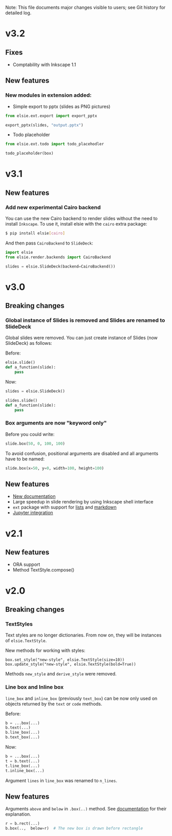 Note: This file documents major changes visible to users; see Git history for detailed log.

# v3.2

## Fixes

* Comptability with Inkscape 1.1

## New features

### New modules in extension added:

* Simple export to pptx (slides as PNG pictures)

```python
from elsie.ext.export import export_pptx

export_pptx(slides, "output.pptx")
```

* Todo placeholder

```python
from elsie.ext.todo import todo_placehodler

todo_placeholder(box)
```

# v3.1

## New features

### Add new experimental Cairo backend
You can use the new Cairo backend to render slides without the need to install `Inkscape`.
To use it, install elsie with the `cairo` extra package:
```bash
$ pip install elsie[cairo]
```

And then pass `CairoBackend` to `SlideDeck`:
```python
import elsie
from elsie.render.backends import CairoBackend

slides = elsie.SlideDeck(backend=CairoBackend())
```

# v3.0

## Breaking changes

### Global instance of Slides is removed and Slides are renamed to SlideDeck

Global slides were removed. You can just create instance of Slides (now SlideDeck)
as follows:

Before:
```python
elsie.slide()
def a_function(slide):
    pass
```

Now:
```python
slides = elsie.SlideDeck()

slides.slide()
def a_function(slide):
    pass
```

### Box arguments are now "keyword only"

Before you could write:

```python
slide.box(50, 0, 100, 100)
```

To avoid confusion, positional arguments are disabled and all arguments have to be named:

```python
slide.box(x=50, y=0, width=100, height=100)
```


## New features

* [New documentation](https://spirali.github.io/elsie/)
* Large speedup in slide rendering by using Inkscape shell interface
* `ext` package with support for [lists](https://spirali.github.io/elsie/userguide/lists/) and [markdown](https://spirali.github.io/elsie/userguide/lists/)
* [Jupyter integration](https://spirali.github.io/elsie/userguide/jupyter/)


# v2.1

## New features

* ORA support
* Method TextStyle.compose()

# v2.0
## Breaking changes
### TextStyles
Text styles are no longer dictionaries. From now on, they will be instances of `elsie.TextStyle`.

New methods for working with styles:

```
box.set_style("new-style", elsie.TextStyle(size=10))
box.update_style("new-style", elsie.TextStyle(bold=True))
```

Methods `new_style` and `derive_style` were removed.

### Line box and Inline box
`line_box` and `inline_box` (previously `text_box`) can be now only used on objects returned by
the `text` or `code` methods.

Before:
```python
b = ...box(...)
b.text(...)
b.line_box(...)
b.text_box(...)
```

Now:
```python
b = ...box(...)
t = b.text(...)
t.line_box(...)
t.inline_box(...)
```

Argument `lines` in `line_box` was renamed to `n_lines`.

## New features
Arguments `above` and `below` in `.box(..)` method. See
[documentation](https://spirali.github.io/elsie/userguide/layout/#modifying-render-order)
for their explanation.
```python
r = b.rect(...)
b.box(..,  below=r)  # The new box is drawn before rectangle
```
